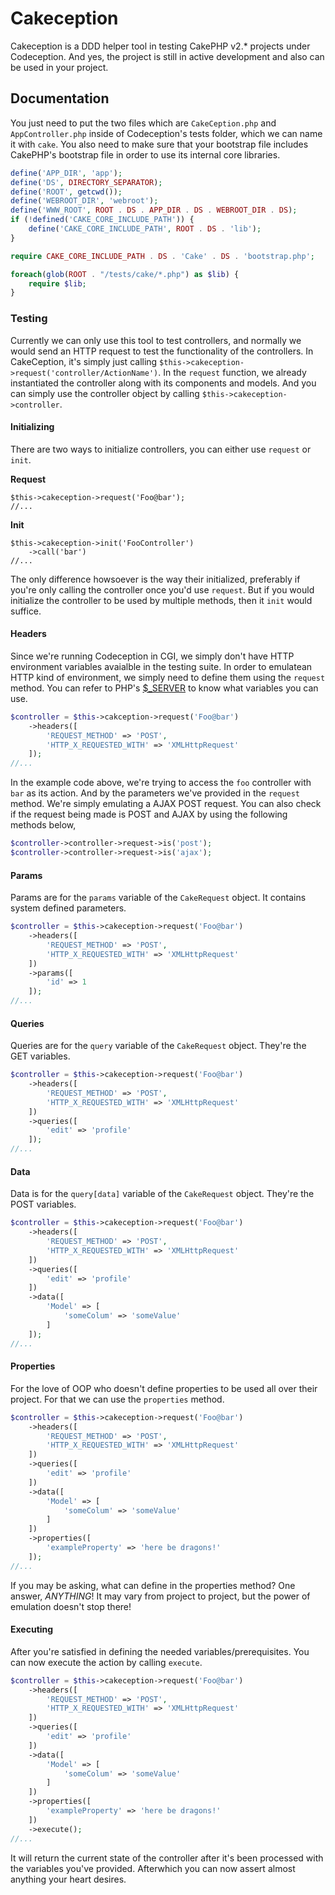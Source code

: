 # Cakeception
Cakeception is a DDD helper tool in testing CakePHP v2.* projects under Codeception. And yes, the project is still in active development and also can be used in your project.

## Documentation
You just need to put the two files which are `CakeCeption.php` and `AppController.php` inside of Codeception's tests folder, which we can name it with `cake`. You also need to make sure that your bootstrap file includes CakePHP's bootstrap file in order to use its internal core libraries.

```php
define('APP_DIR', 'app');
define('DS', DIRECTORY_SEPARATOR);
define('ROOT', getcwd());
define('WEBROOT_DIR', 'webroot');
define('WWW_ROOT', ROOT . DS . APP_DIR . DS . WEBROOT_DIR . DS);
if (!defined('CAKE_CORE_INCLUDE_PATH')) {
    define('CAKE_CORE_INCLUDE_PATH', ROOT . DS . 'lib');
}

require CAKE_CORE_INCLUDE_PATH . DS . 'Cake' . DS . 'bootstrap.php';

foreach(glob(ROOT . "/tests/cake/*.php") as $lib) {
    require $lib;
}
```

### Testing
Currently we can only use this tool to test controllers, and normally we would send an HTTP request to test the functionality of the controllers. In CakeCeption, it's simply just calling `$this->cakeception->request('controller/ActionName')`. In the `request` function, we already instantiated the controller along with its components and models. And you can simply use the controller object by calling `$this->cakeception->controller`.

#### Initializing
There are two ways to initialize controllers, you can either use `request` or `init`.

**Request**
```
$this->cakeception->request('Foo@bar');
//...
```

**Init**
```
$this->cakeception->init('FooController')
    ->call('bar')
//...
```
The only difference howsoever is the way their initialized, preferably if you're only calling the controller once you'd use `request`. But if you would initialize the controller to be used by multiple methods, then it `init` would suffice.

#### Headers
Since we're running Codeception in CGI, we simply don't have HTTP environment variables avaialble in the testing suite. In order to emulatean HTTP kind of environment, we simply need to define them using the `request` method. You can refer to PHP's [$_SERVER](http://php.net/manual/en/reserved.variables.server.php) to know what variables you can use.

```php
$controller = $this->cakception->request('Foo@bar')
    ->headers([
        'REQUEST_METHOD' => 'POST',
        'HTTP_X_REQUESTED_WITH' => 'XMLHttpRequest'
    ]);
//...
```

In the example code above, we're trying to access the `foo` controller with `bar` as its action. And by the parameters we've provided in the `request` method. We're simply emulating a AJAX POST request. You can also check if the request being made is POST and AJAX by using the following methods below,

```php
$controller->controller->request->is('post');
$controller->controller->request->is('ajax');
```

#### Params
Params are for the `params` variable of the `CakeRequest` object. It contains system defined parameters.

```php
$controller = $this->cakeception->request('Foo@bar')
    ->headers([
        'REQUEST_METHOD' => 'POST',
        'HTTP_X_REQUESTED_WITH' => 'XMLHttpRequest'
    ])
    ->params([
        'id' => 1
    ]);
//...
```

#### Queries
Queries are for the `query` variable of the `CakeRequest` object. They're the GET variables.

```php
$controller = $this->cakeception->request('Foo@bar')
    ->headers([
        'REQUEST_METHOD' => 'POST',
        'HTTP_X_REQUESTED_WITH' => 'XMLHttpRequest'
    ])
    ->queries([
        'edit' => 'profile'
    ]);
//...
```

#### Data
Data is for the `query[data]` variable of the `CakeRequest` object. They're the POST variables.

```php
$controller = $this->cakeception->request('Foo@bar')
    ->headers([
        'REQUEST_METHOD' => 'POST',
        'HTTP_X_REQUESTED_WITH' => 'XMLHttpRequest'
    ])
    ->queries([
        'edit' => 'profile'
    ])
    ->data([
        'Model' => [
            'someColum' => 'someValue'
        ]
    ]);
//...
```

#### Properties
For the love of OOP who doesn't define properties to be used all over their project. For that we can use the `properties` method.

```php
$controller = $this->cakeception->request('Foo@bar')
    ->headers([
        'REQUEST_METHOD' => 'POST',
        'HTTP_X_REQUESTED_WITH' => 'XMLHttpRequest'
    ])
    ->queries([
        'edit' => 'profile'
    ])
    ->data([
        'Model' => [
            'someColum' => 'someValue'
        ]
    ])
    ->properties([
        'exampleProperty' => 'here be dragons!'
    ]);
//...
```

If you may be asking, what can define in the properties method? One answer, *ANYTHING*! It may vary from project to project, but the power of emulation doesn't stop there!


#### Executing
After you're satisfied in defining the needed variables/prerequisites. You can now execute the action by calling `execute`.

```php
$controller = $this->cakeception->request('Foo@bar')
    ->headers([
        'REQUEST_METHOD' => 'POST',
        'HTTP_X_REQUESTED_WITH' => 'XMLHttpRequest'
    ])
    ->queries([
        'edit' => 'profile'
    ])
    ->data([
        'Model' => [
            'someColum' => 'someValue'
        ]
    ])
    ->properties([
        'exampleProperty' => 'here be dragons!'
    ])
    ->execute();
//...
```

It will return the current state of the controller after it's been processed with the variables you've provided. Afterwhich you can now assert almost anything your heart desires.
